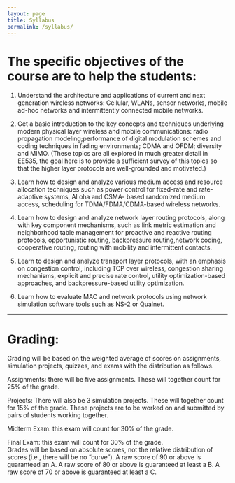 ```yaml
---
layout: page
title: Syllabus
permalink: /syllabus/
---
```


# The specific objectives of the course are to help the students: 

1. Understand the architecture and applications of current and next generation wireless 
networks: Cellular, WLANs, sensor networks, mobile ad-hoc networks and intermittently 
connected mobile networks. 

2. Get a basic introduction to the key concepts and techniques underlying modern 
physical layer wireless and mobile communications: radio propagation modeling;performance of 
digital modulation schemes and coding techniques in fading environments; CDMA and OFDM; 
diversity and MIMO. (These topics are all explored in much greater detail in EE535, the goal 
here is to provide a sufficient survey of this topics so that the higher layer protocols are well-grounded and motivated.) 

3. Learn how to design and analyze various medium access and resource allocation 
techniques such as power control for fixed-rate and rate-adaptive systems, Al
oha and CSMA-
based randomized medium access, scheduling for TDMA/FDMA/CDMA-based wireless networks.  

4.  Learn how to design and analyze network layer routing protocols, along with key 
component mechanisms, such as link metric estimation and neighborhood table management for
proactive and reactive routing protocols, opportunistic routing, backpressure routing,network 
coding, cooperative routing, routing with mobility and intermittent contacts. 

5. Learn to design and analyze transport layer protocols, with an emphasis on congestion 
control, including TCP over wireless, congestion sharing mechanisms, explicit and precise rate 
control, utility optimization-based approaches, and backpressure-based utility
optimization. 

6. Learn how to evaluate MAC and network protocols using network simulation software 
tools such as NS-2 or Qualnet.  
-------------------------------------------------------------------------------------------
# Grading: 
Grading  will  be  based  on  the  weighted  average  of  scores  on  assignments,  simulation  projects, 
quizzes, and exams with the distribution as follows.

Assignments: there will be five assignments. These will together count for 25% of the grade.  

Projects:  There  will  also  be  3  simulation  projects.  These  will  together  count  for  15%  of  the 
grade. These projects are to be worked on and submitted by pairs of students working together. 

Midterm Exam: this exam will count for 30% of the grade. 

Final Exam: this exam will count for 30% of the grade.  
Grades will be based on absolute scores, not the relative distribution of scores (i.e., there will be no “curve”). A raw score of 90 or above is guaranteed an A. A raw score of 80 or above is 
guaranteed at least a B. A raw score of 70 or above is guaranteed at least a
C.  